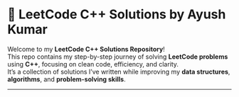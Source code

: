 # 🚀 LeetCode C++ Solutions by Ayush Kumar

Welcome to my **LeetCode C++ Solutions Repository**!  
This repo contains my step-by-step journey of solving **LeetCode problems** using **C++**, focusing on clean code, efficiency, and clarity.  
It’s a collection of solutions I’ve written while improving my **data structures**, **algorithms**, and **problem-solving skills**.

---
